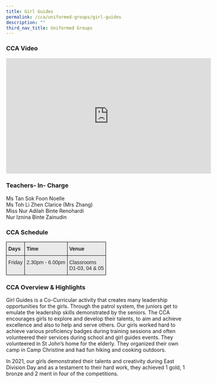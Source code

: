 ```yaml
---
title: Girl Guides
permalink: /cca/uniformed-groups/girl-guides
description: ""
third_nav_title: Uniformed Groups
---
```

### CCA Video

<div class="bp-youtube">

<iframe width="560" height="315" src="https://www.youtube.com/embed/K012Kt_i2AY" title="YouTube video player" frameborder="0" allow="accelerometer; autoplay; clipboard-write; encrypted-media; gyroscope; picture-in-picture" allowfullscreen></iframe>

</div>

### Teachers- In- Charge

Ms Tan Sok Foon Noelle <br>
Ms Toh Li Zhen Clarice (Mrs Zhang) <br>
Miss Nur Adilah Binte Renohardi <br>
Nur Iznina Binte Zainudin


### CCA Schedule

<style type="text/css">
.tg  {border-collapse:collapse;border-spacing:0;}
.tg td{border-color:black;border-style:solid;border-width:1px;font-family:Arial, sans-serif;font-size:14px;
  overflow:hidden;padding:10px 5px;word-break:normal;}
.tg th{border-color:black;border-style:solid;border-width:1px;font-family:Arial, sans-serif;font-size:14px;
  font-weight:normal;overflow:hidden;padding:10px 5px;word-break:normal;}
.tg .tg-y7qa{background-color:#EAEAEA;color:#222;text-align:left;vertical-align:top}
.tg .tg-rj1p{background-color:#EAEAEA;color:#222;font-weight:bold;text-align:left;vertical-align:top}
</style>
<table class="tg">
<thead>
  <tr>
    <th class="tg-rj1p">Days</th>
    <th class="tg-rj1p">Time</th>
    <th class="tg-rj1p">Venue</th>
  </tr>
</thead>
<tbody>
  <tr>
    <td class="tg-y7qa">Friday</td>
    <td class="tg-y7qa">2.30pm - 6.00pm</td>
    <td class="tg-y7qa">Classrooms<br>D1-03, 04 &amp; 05</td>
  </tr>
</tbody>
</table>

### CCA Overview & Highlights

Girl Guides is a Co-Curricular activity that creates many leadership opportunities for the girls. Through the patrol system, the juniors get to emulate the leadership skills demonstrated by the seniors. The CCA encourages girls to explore and develop their talents, to aim and achieve excellence and also to help and serve others. Our girls worked hard to achieve various proficiency badges during training sessions and often volunteered their services during school and girl guides events. They volunteered in St John’s home for the elderly. They organized their own camp in Camp Christine and had fun hiking and cooking outdoors.

 In 2021, our girls demonstrated their talents and creativity during East Division Day and as a testament to their hard work, they achieved 1 gold, 1 bronze and 2 merit in four of the competitions.

